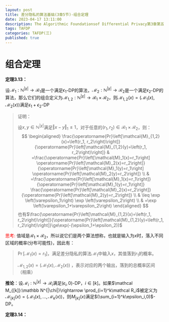 ```yaml
---
layout: post
title: 差分隐私的算法基础(3章5节)-组合定理
date: 2023-04-17 13:11:00
description: The Algorithmic Foundationsof Differential Privacy第3章第五节组合定理理解
tags: TAFDP
categories: TAFDP(三)
published: true
---
```


# 组合定理

**定理3.13：**

设$\mathcal M_1:\mathbb N^{|\chi|}\rightarrow\mathcal R_1$是一个满足$\epsilon_1$-DP的算法，$\mathcal M_2:\mathbb N^{|\chi|}\rightarrow\mathcal R_2$是一个满足$\epsilon_2$-DP的算法，那么它们的组合定义为$\mathcal M_{1,2}:\mathbb N^{|\chi|}\rightarrow\mathcal R_1\times\mathcal R_2$，则$\mathcal M_{1,2}(x)=(\mathcal M_1(x),\mathcal M_2(x))$满足$\epsilon_1+\epsilon_2$-DP

> 证明：
>
> 设$x,y\in\mathbb N^{|\chi|}$满足$\Vert x - y\Vert_1\le1$，对于任意的$(r_1,r_2)\in\mathcal R_1\times\mathcal R_2$，则：
> $$
> \begin{aligned}
> \frac{\operatorname{Pr}\left[\mathcal{M}_{1,2}(x)=\left(r_1, r_2\right)\right]}{\operatorname{Pr}\left[\mathcal{M}_{1,2}(y)=\left(r_1, r_2\right)\right]} & =\frac{\operatorname{Pr}\left[\mathcal{M}_1(x)=r_1\right] \operatorname{Pr}\left[\mathcal{M}_2(x)=r_2\right]}{\operatorname{Pr}\left[\mathcal{M}_1(y)=r_1\right] \operatorname{Pr}\left[\mathcal{M}_2(y)=r_2\right]} \\
> & =\frac{\operatorname{Pr}\left[\mathcal{M}_1(x)=r_1\right]}{\operatorname{Pr}\left[\mathcal{M}_1(y)=r_1\right]} \frac{\operatorname{Pr}\left[\mathcal{M}_2(x)=r_2\right]}{\operatorname{Pr}\left[\mathcal{M}_2(y)=r_2\right]} \\
> & \leq \exp \left(\varepsilon_1\right) \exp \left(\varepsilon_2\right) \\
> & =\exp \left(\varepsilon_1+\varepsilon_2\right)
> \end{aligned}
> $$
> 也有$\frac{\operatorname{Pr}\left[\mathcal{M}_{1,2}(x)=\left(r_1, r_2\right)\right]}{\operatorname{Pr}\left[\mathcal{M}_{1,2}(y)=\left(r_1, r_2\right)\right]}\ge\exp(-(\epsilon_1+\epsilon_2))$



<font color="red">思考:</font>
值域是$\mathcal R_1\times \mathcal R_2$，所以说它们是两个算法想称，也就是输入为$x$时，落入不同区域的概率(分布可能性)，因此有：

> $\Pr[\mathcal M_1(x)=r_1]$，满足差分隐私的算法$\mathcal M_1$中输入$x$，其值落到$r_1$的概率。
>
> $\mathcal M_{1,2}(x)=(\mathcal M_1(x),\mathcal M_2(x))$  ，表示对应的两个输出，落到的总概率区间（相乘）



**推论**：设$\mathcal M_i:\mathbb N^{|\chi|}\rightarrow\mathcal R_i$满足$(\epsilon_i,0)$-DP，$i\in[k]$。如果$\mathcal M_{[k]}:\mathbb N^{|\chi|}\rightarrow \prod_{i=1}^k\mathcal  R_i$被定义为$\mathcal M_{[k]}(x)=(\mathcal M_1(x),...,\mathcal M_k(x))$，则$M_{[k]}(x)$满足$(\sum_{i=1}^k\epsilon_i,0)$-DP。



**定理3.14：**







